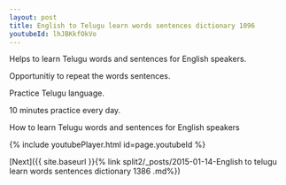 ```yaml
---
layout: post
title: English to Telugu learn words sentences dictionary 1096 
youtubeId: lhJBKkfOkVo
---
```

 
 
Helps to learn Telugu words and sentences for English speakers.

Opportunitiy to repeat the words sentences. 

Practice Telugu language. 
 
10 minutes practice every day. 
 
How to learn Telugu words and sentences for English speakers 
 
{% include youtubePlayer.html id=page.youtubeId %}
 
 
[Next]({{ site.baseurl }}{% link  split2/_posts/2015-01-14-English to telugu learn words sentences dictionary 1386 .md%})
 
